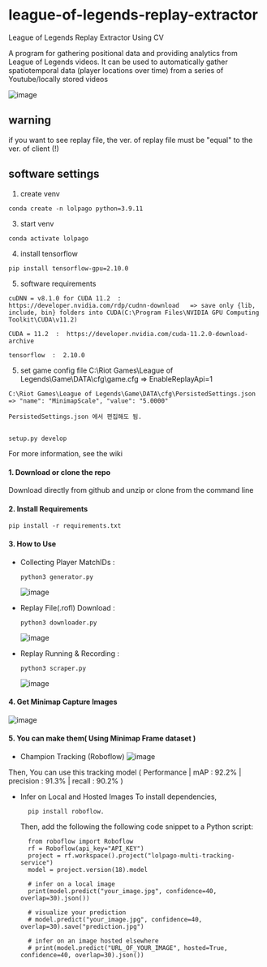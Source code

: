 # league-of-legends-replay-extractor

League of Legends Replay Extractor Using CV

A program for gathering positional data and providing analytics from League of Legends videos. It can be used to automatically gather spatiotemporal data (player locations over time) from a series of Youtube/locally stored videos

![image](https://github.com/kimsy1106/league-of-legends-replay-extractor/assets/53938323/c33b106a-63eb-4b2e-9fca-dd89e445c2c3)


## warning 

  if you want to see replay file, the ver. of replay file must be "equal" to the ver. of client (!)

## software settings

  
  1. create venv
     
    conda create -n lolpago python=3.9.11
    
  3. start venv
     
    conda activate lolpago

  4. install tensorflow
     
    pip install tensorflow-gpu=2.10.0

  5. software requirements
     
    cuDNN = v8.1.0 for CUDA 11.2  :  https://developer.nvidia.com/rdp/cudnn-download   => save only {lib, include, bin} folders into CUDA(C:\Program Files\NVIDIA GPU Computing Toolkit\CUDA\v11.2)

    CUDA = 11.2  :  https://developer.nvidia.com/cuda-11.2.0-download-archive

    tensorflow  :  2.10.0

  5. set game config file
    C:\Riot Games\League of Legends\Game\DATA\cfg\game.cfg => EnableReplayApi=1

    C:\Riot Games\League of Legends\Game\DATA\cfg\PersistedSettings.json => "name": "MinimapScale", "value": "5.0000"
    
    PersistedSettings.json 에서 편집해도 됨.

## <command>

    setup.py develop


For more information, see the wiki

#### 1. Download or clone the repo

Download directly from github and unzip or clone from the command line

#### 2. Install Requirements

    pip install -r requirements.txt

#### 3. How to Use

  - Collecting Player MatchIDs  :
    
        python3 generator.py
    ![image](https://github.com/kimsy1106/league-of-legends-replay-extractor/assets/53938323/9ea856bb-c76c-4a85-b720-578ea1ef2748)

  - Replay File(.rofl) Download :

        python3 downloader.py
    ![image](https://github.com/kimsy1106/league-of-legends-replay-extractor/assets/53938323/25af0427-a308-431f-90af-730881d00a3c)

  - Replay Running & Recording  :

        python3 scraper.py
    ![image](https://github.com/kimsy1106/league-of-legends-replay-extractor/assets/53938323/1afbd285-ab26-4095-81a1-5513c78cac2b)

#### 4. Get Minimap Capture Images

![image](https://github.com/kimsy1106/league-of-legends-replay-extractor/assets/53938323/83d01e33-0c15-4e59-a83c-1d42991a0ca5)



#### 5. You can make them( Using Minimap Frame dataset )

- Champion Tracking (Roboflow)
![image](https://github.com/kimsy1106/league-of-legends-replay-extractor/assets/53938323/0c678dbf-82e7-4219-9f77-3faf3a58b358)


Then, You can use this tracking model ( Performance | mAP : 92.2% | precision : 91.3% | recall : 90.2% )
- Infer on Local and Hosted Images
    To install dependencies,

        pip install roboflow.

    Then, add the following the following code snippet to a Python script:
  
        from roboflow import Roboflow
        rf = Roboflow(api_key="API_KEY")
        project = rf.workspace().project("lolpago-multi-tracking-service")
        model = project.version(18).model
        
        # infer on a local image
        print(model.predict("your_image.jpg", confidence=40, overlap=30).json())
        
        # visualize your prediction
        # model.predict("your_image.jpg", confidence=40, overlap=30).save("prediction.jpg")
        
        # infer on an image hosted elsewhere
        # print(model.predict("URL_OF_YOUR_IMAGE", hosted=True, confidence=40, overlap=30).json())


